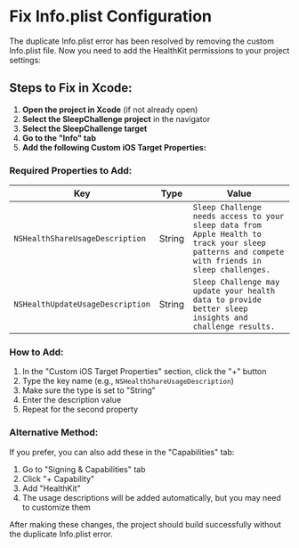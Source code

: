 # Fix Info.plist Configuration

The duplicate Info.plist error has been resolved by removing the custom Info.plist file. Now you need to add the HealthKit permissions to your project settings:

## Steps to Fix in Xcode:

1. **Open the project in Xcode** (if not already open)
2. **Select the SleepChallenge project** in the navigator
3. **Select the SleepChallenge target**
4. **Go to the "Info" tab**
5. **Add the following Custom iOS Target Properties:**

### Required Properties to Add:

| Key | Type | Value |
|-----|------|-------|
| `NSHealthShareUsageDescription` | String | `Sleep Challenge needs access to your sleep data from Apple Health to track your sleep patterns and compete with friends in sleep challenges.` |
| `NSHealthUpdateUsageDescription` | String | `Sleep Challenge may update your health data to provide better sleep insights and challenge results.` |

### How to Add:

1. In the "Custom iOS Target Properties" section, click the "+" button
2. Type the key name (e.g., `NSHealthShareUsageDescription`)
3. Make sure the type is set to "String"
4. Enter the description value
5. Repeat for the second property

### Alternative Method:

If you prefer, you can also add these in the "Capabilities" tab:
1. Go to "Signing & Capabilities" tab
2. Click "+ Capability"
3. Add "HealthKit"
4. The usage descriptions will be added automatically, but you may need to customize them

After making these changes, the project should build successfully without the duplicate Info.plist error. 